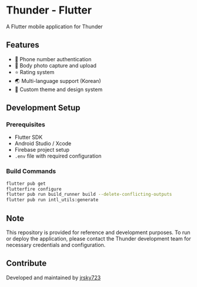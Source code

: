 # Thunder - Flutter

A Flutter mobile application for Thunder

## Features

- 📱 Phone number authentication
- 📸 Body photo capture and upload
- ⭐ Rating system
- 🌏 Multi-language support (Korean)
- 🎨 Custom theme and design system

## Development Setup

### Prerequisites

- Flutter SDK
- Android Studio / Xcode
- Firebase project setup
- `.env` file with required configuration

### Build Commands

```bash
flutter pub get
flutterfire configure
flutter pub run build_runner build --delete-conflicting-outputs
flutter pub run intl_utils:generate
```

## Note

This repository is provided for reference and development purposes. To run or deploy the application, please contact the Thunder development team for necessary credentials and configuration.

## Contribute

Developed and maintained by [jrsky723](https://github.com/jrsky723)
